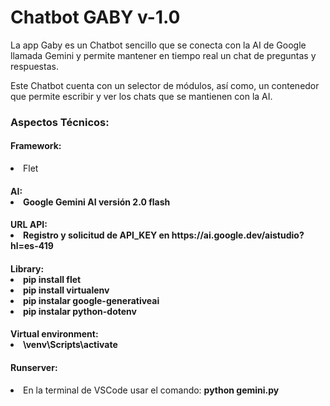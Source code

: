 <caption>
    <div class="container" style="text-aling:center";>
        <h1>Chatbot GABY v-1.0</h1>
    </div>
</caption>

<section>
<div class="container">
    <p>La app Gaby es un Chatbot sencillo que se conecta con la AI de Google llamada Gemini y permite mantener en tiempo real un chat de preguntas y respuestas.</p>
    <p>Este Chatbot cuenta con un selector de módulos, así como, un contenedor que permite escribir y ver los chats que se mantienen con la AI. </p>
</div>

<div class="container">
    <h3>Aspectos Técnicos:</h3>
</div>

<div class="container">
    <h4>Framework:</h4>
        <li>Flet</li>
</div>

<div class="container">
    <h4>AI:</4>
        <li>Google Gemini AI versión 2.0 flash</li>
</div>

<div class="container">
    <h4>URL API:</4>
        <li>Registro y solicitud de API_KEY en https://ai.google.dev/aistudio?hl=es-419</li>
</div>

<div class="container">
    <h4>Library:</4>
        <li>pip install flet</li>
        <li>pip install virtualenv</li>
        <li>pip instalar google-generativeai</li>
        <li>pip instalar python-dotenv</li>
</div>

<div class="container">
    <h4>Virtual environment:</4>
        <li>\venv\Scripts\activate</li>
</div>
</section>
        
<footer>
    <div class="container">
        <h4>Runserver:</h4>
             <li>En la terminal de VSCode usar el comando: <b>python gemini.py </li> 
    </div>
</footer>

